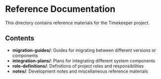 # Reference Documentation

This directory contains reference materials for the Timekeeper project.

## Contents

- **migration-guides/**: Guides for migrating between different versions or components
- **integration-plans/**: Plans for integrating different system components
- **role-definitions/**: Definitions of project roles and responsibilities
- **notes/**: Development notes and miscellaneous reference materials
